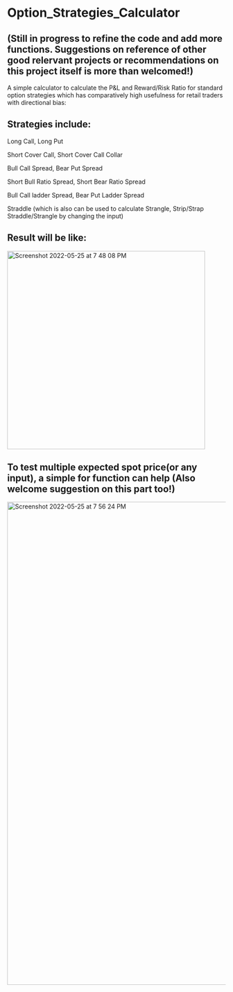 # Option_Strategies_Calculator 

## (Still in progress to refine the code and add more functions. Suggestions on reference of other good relervant projects or recommendations on this project itself is more than welcomed!)

A simple calculator to calculate the P&L and Reward/Risk Ratio for standard option strategies which has comparatively high usefulness for retail traders 
with directional bias:

## Strategies include:

Long Call, Long Put

Short Cover Call, Short Cover Call Collar

Bull Call Spread, Bear Put Spread

Short Bull Ratio Spread, Short Bear Ratio Spread

Bull Call ladder Spread, Bear Put Ladder Spread

Straddle (which is also can be used to calculate Strangle, Strip/Strap Straddle/Strangle by changing the input)

## Result will be like:
<img width="456" alt="Screenshot 2022-05-25 at 7 48 08 PM" src="https://user-images.githubusercontent.com/81698568/170255360-4a569d31-1f9d-4280-a241-28c9a27cbd82.png">

## To test multiple expected spot price(or any input), a simple for function can help (Also welcome suggestion on this part too!)
<img width="1111" alt="Screenshot 2022-05-25 at 7 56 24 PM" src="https://user-images.githubusercontent.com/81698568/170256538-26f7c0f9-0a95-4156-a2af-26607f57dc23.png">
